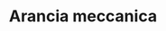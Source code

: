 ---
layout: post
title: Arancia meccanica
director: Stanley Kubrick
year: 1971
cover: https://images.mubicdn.net/images/film/147/cache-47448-1561248194/image-w1280.jpg
---